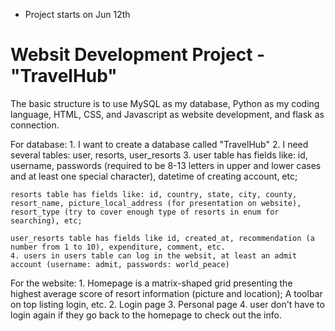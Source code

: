 - Project starts on Jun 12th

# Websit Development Project - "TravelHub" 

The basic structure is to use MySQL as my database, Python as my coding language, HTML, CSS, and Javascript as website development, and flask as connection.

For database:
    1. I want to create a database called "TravelHub"
    2. I need several tables: user, resorts, user_resorts
    3. user table has fields like: id, username, passwords (required to be 8-13 letters in upper and lower cases and at least one special character), datetime of creating account, etc; 

    resorts table has fields like: id, country, state, city, county, resort_name, picture_local_address (for presentation on website), resort_type (try to cover enough type of resorts in enum for searching), etc; 

    user_resorts table has fields like id, created_at, recommendation (a number from 1 to 10), expenditure, comment, etc.
    4. users in users table can log in the websit, at least an admit account (username: admit, passwords: world_peace)

For the website:
    1. Homepage is a matrix-shaped grid presenting the highest average score of resort information (picture and location); A toolbar on top listing login, etc.
    2. Login page
    3. Personal page
    4. user don't have to login again if they go back to the homepage to check out the info.

